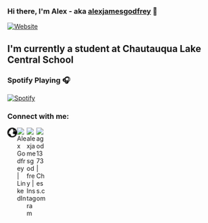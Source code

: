 ### Hi there, I'm Alex - aka [alexjamesgodfrey][website] 👋

[![Website](https://img.shields.io/website?label=alexgodfrey.com&style=for-the-badge&url=https%3A%2F%2Falexgodfrey.com)](https://alexgodfrey.com)

## I'm currently a student at Chautauqua Lake Central School

### Spotify Playing 🎧

[![Spotify](https://spotify-now-playing-lovat-eight.vercel.app/api/spotify)](https://open.spotify.com/user/agod1373)

### Connect with me:

[<img align="left" alt="alexgodfrey.com" width="22px" src="https://raw.githubusercontent.com/iconic/open-iconic/master/svg/globe.svg" />][website]
[<img align="left" alt="Alex Godfrey | LinkedIn" width="22px" src="https://cdn.jsdelivr.net/npm/simple-icons@v3/icons/linkedin.svg" />][linkedin]
[<img align="left" alt="alexjamesgodfrey | Instagram" width="22px" src="https://cdn.jsdelivr.net/npm/simple-icons@v3/icons/instagram.svg" />][instagram]
[<img align="left" alt="agod1373 | Chess.com" width="22px" src="https://www.flaticon.com/svg/static/icons/svg/3056/3056495.svg" />][chess]

<br />

[website]: https://alexgodfrey.com
[instagram]: https://instagram.com/alexjamesgodfrey
[linkedin]: https://www.linkedin.com/in/alex-godfrey-91a7251b1/
[chess]: https://www.chess.com/member/agod1373
